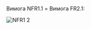 Вимога NFR1.1 = Вимога FR2.1:


![NFR1 2](https://github.com/oleksandrblazhko/ai-213-borovik/assets/66260361/36463900-2445-4183-9306-99d54c49f032)
